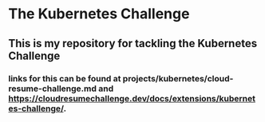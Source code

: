 # The Kubernetes Challenge
## This is my repository for tackling the Kubernetes Challenge 
### links for this can be found at projects/kubernetes/cloud-resume-challenge.md and https://cloudresumechallenge.dev/docs/extensions/kubernetes-challenge/.
